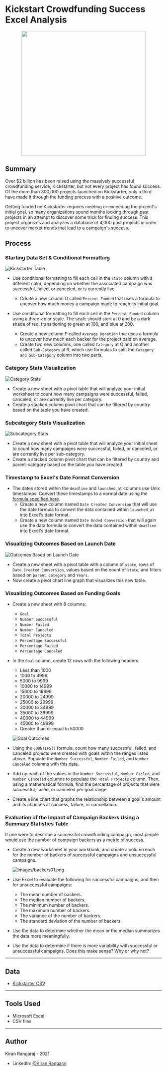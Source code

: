 # Kickstart Crowdfunding Success Excel Analysis

<p align="center">
  <img src="Images/kickstarterLogo.png" width="400">
</p>

## Summary ##

Over $2 billion has been raised using the massively successful crowdfunding service, Kickstarter, but not every project has found success. Of the more than 300,000 projects launched on Kickstarter, only a third have made it through the funding process with a positive outcome.

Getting funded on Kickstarter requires meeting or exceeding the project's initial goal, so many organizations spend months looking through past projects in an attempt to discover some trick for finding success. This project organizes and analyzes a database of 4,000 past projects in order to uncover market trends that lead to a campaign's success.

## Process ##

### Starting Data Set & Conditional Formatting
![Kickstarter Table](Images/FullTable.PNG)
* Use conditional formatting to fill each cell in the `state` column with a different color, depending on whether the associated campaign was successful, failed, or canceled, or is currently live.
  * Create a new column O called `Percent Funded` that uses a formula to uncover how much money a campaign made to reach its initial goal.

* Use conditional formatting to fill each cell in the `Percent Funded` column using a three-color scale. The scale should start at 0 and be a dark shade of red, transitioning to green at 100, and blue at 200.
  * Create a new column P called `Average Donation` that uses a formula to uncover how much each backer for the project paid on average.
  * Create two new columns, one called `Category` at Q and another called `Sub-Category` at R, which use formulas to split the `Category and Sub-Category` column into two parts.

### Category Stats Visualization
  ![Category Stats](Images/CategoryStats.png)
  * Create a new sheet with a pivot table that will analyze your initial worksheet to count how many campaigns were successful, failed, canceled, or are currently live per category.
  * Create a stacked column pivot chart that can be filtered by country based on the table you have created.

### Subcategory Stats Visualization
  ![Subcategory Stats](Images/SubcategoryStats.png)
  * Create a new sheet with a pivot table that will analyze your initial sheet to count how many campaigns were successful, failed, or canceled, or are currently live per sub-category.
  * Create a stacked column pivot chart that can be filtered by country and parent-category based on the table you have created.

### Timestamp to Excel's Date Format Conversion
* The dates stored within the `deadline` and `launched_at` columns use Unix timestamps. Convert these timestamps to a normal date using the [formula specified here](https://www.extendoffice.com/documents/excel/2473-excel-timestamp-to-date.html).
  * Create a new column named `Date Created Conversion` that will use the date formula to convert the data contained within `launched_at` into Excel's date format.
  * Create a new column named `Date Ended Conversion` that will again use the data formula to convert the data contained within `deadline` into Excel's date format.

### Visualizing Outcomes Based on Launch Date 
  ![Outcomes Based on Launch Date](Images/LaunchDateOutcomes.png)
  * Create a new sheet with a pivot table with a column of `state`, rows of `Date Created Conversion`, values based on the count of `state`, and filters based on `parent category` and `Years`.
  * Now create a pivot chart line graph that visualizes this new table.

### Visualizing Outcomes Based on Funding Goals
* Create a new sheet with 8 columns:
  * `Goal`
  * `Number Successful`
  * `Number Failed`
  * `Number Canceled`
  * `Total Projects`
  * `Percentage Successful`
  * `Percentage Failed`
  * `Percentage Canceled`

* In the `Goal` column, create 12 rows with the following headers:
  * Less than 1000
  * 1000 to 4999
  * 5000 to 9999
  * 10000 to 14999
  * 15000 to 19999
  * 20000 to 24999
  * 25000 to 29999
  * 30000 to 34999
  * 35000 to 39999
  * 40000 to 44999
  * 45000 to 49999
  * Greater than or equal to 50000

  ![Goal Outcomes](Images/GoalOutcomes.png)
* Using the `COUNTIFS()` formula, count how many successful, failed, and canceled projects were created with goals within the ranges listed above. Populate the `Number Successful`, `Number Failed`, and `Number Canceled` columns with this data.
* Add up each of the values in the `Number Successful`, `Number Failed`, and `Number Canceled` columns to populate the `Total Projects` column. Then, using a mathematical formula, find the percentage of projects that were successful, failed, or canceled per goal range.
* Create a line chart that graphs the relationship between a goal's amount and its chances at success, failure, or cancellation.

### Evaluation of the Impact of Campaign Backers Using a Summary Statistics Table 
If one were to describe a successful crowdfunding campaign, most people would use the number of campaign backers as a metric of success. 

* Create a new worksheet in your workbook, and create a column each for the number of backers of successful campaigns and unsuccessful campaigns.

  ![Images/backers01.png](Images/Backers.png)
* Use Excel to evaluate the following for successful campaigns, and then for unsuccessful campaigns:
  * The mean number of backers.
  * The median number of backers.
  * The minimum number of backers.
  * The maximum number of backers.
  * The variance of the number of backers.
  * The standard deviation of the number of backers.

* Use the data to determine whether the mean or the median summarizes the data more meaningfully.
* Use the data to determine if there is more variability with successful or unsuccessful campaigns. Does this make sense? Why or why not?

---

## Data ##
* [Kickstarter CSV](https://github.com/kiranrangaraj/Kickerstarter-Crowdfunding-Success-Analysis/blob/master/Data/KickstarterData.csv)

---

## Tools Used ##
* Microsoft Excel
* CSV files

---

## Author ##
Kiran Rangaraj - 2021
* LinkedIn: [@Kiran Rangaraj](https://www.linkedin.com/in/kiranrangaraj/)
